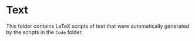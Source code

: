 # Text

This folder contains LaTeX scripts of text that were automatically generated by the scripts in the ```Code``` folder.